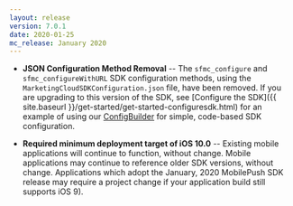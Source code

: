 ```yaml
---
layout: release
version: 7.0.1
date: 2020-01-25
mc_release: January 2020
---
```

* **JSON Configuration Method Removal** -- The `sfmc_configure` and `sfmc_configureWithURL` SDK configuration methods, using the `MarketingCloudSDKConfiguration.json` file, have been removed. If you are upgrading to this version of the SDK, see [Configure the SDK]({{ site.baseurl }}/get-started/get-started-configuresdk.html) for an example of using our [ConfigBuilder](https://salesforce-marketingcloud.github.io/MarketingCloudSDK-iOS/appledocs/MarketingCloudSdk/7.6/Classes/MarketingCloudSDK.html#/c:objc(cs)MarketingCloudSDK(im)sfmc_configureWithDictionary:error:) for simple, code-based SDK configuration.

* **Required minimum deployment target of iOS 10.0** -- Existing mobile applications will continue to function, without change. Mobile applications may continue to reference older SDK versions, without change. Applications which adopt the January, 2020 MobilePush SDK release may require a project change if your application build still supports iOS 9).
